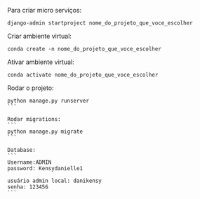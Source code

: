 Para criar micro serviços:
```
django-admin startproject nome_do_projeto_que_voce_escolher
```

Criar ambiente virtual:
```
conda create -n nome_do_projeto_que_voce_escolher
```

Ativar ambiente virtual:
```
conda activate nome_do_projeto_que_voce_escolher
```

Rodar o projeto:
````
python manage.py runserver
```

Rodar migrations:
```
python manage.py migrate
```

Database:
```
Username:ADMIN
password: Kensydanielle1

usuário admin local: danikensy
senha: 123456
```